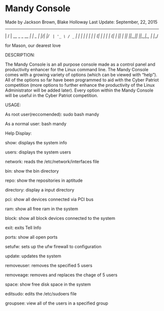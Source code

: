 
# Mandy Console

Made by Jackson Brown, Blake Holloway
Last Update: September, 22, 2015

 __  __                 _       
|  \/  | __ _ _ __   __| |_   _ 
| |\/| |/ _` | '_ \ / _` | | | |
| |  | | (_| | | | | (_| | |_| |
|_|  |_|\__,_|_| |_|\__,_|\__, |
                          |___/ 


for Mason, our dearest love

DESCRIPTION:

The Mandy Console is an all purpose console made as a control panel and productivity enhancer  for the Linux command line. The Mandy Console comes with a growing variety of options (which can be viewed with “help”). All of the options so far have been programmed to aid with the Cyber Patriot competition (more options to further enhance the productivity of the Linux Administrator will be added later). Every option within the Mandy Console will be useful in the Cyber Patriot competition.


USAGE:

As root user(reccomended):
sudo bash mandy

As a normal user:
bash mandy


Help Display:

show: displays the system info 

users: displays the system users 

network: reads the /etc/network/interfaces file

bin: show the bin directory 

repo: show the repositories in aptitude 

directory: display a input directory 

pci: show all devices connected via PCI bus 

ram: show all free ram in the system 

block: show all block devices connected to the system 

exit: exits Tell Info 

ports: show all open ports 

setufw: sets up the ufw firewall to configuration 

update: updates the system 

removeuser: removes the specified 5 users 

removeage: removes and replaces the chage of 5 users 

space: show free disk space in the system 

editsudo: edits the /etc/sudoers file 

groupsee: view all of the users in a specified group 

